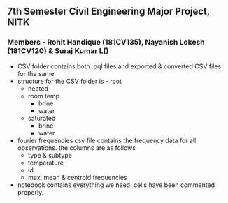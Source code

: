 ## 7th Semester Civil Engineering Major Project, NITK
### Members - Rohit Handique (181CV135), Nayanish Lokesh (181CV120) & Suraj Kumar L()

- CSV folder contains both .pql files and exported & converted CSV files for the same
- structure for the CSV folder is - root
  - heated
  - room temp
    - brine
    - water
  - saturated
    - brine
    - water
- fourier frequencies csv file contains the frequency data for all observations. the columns are as follows
  - type & subtype
  - temperature
  - id
  - max, mean & centroid frequencies
- notebook contains everything we need. cells have been commented properly.